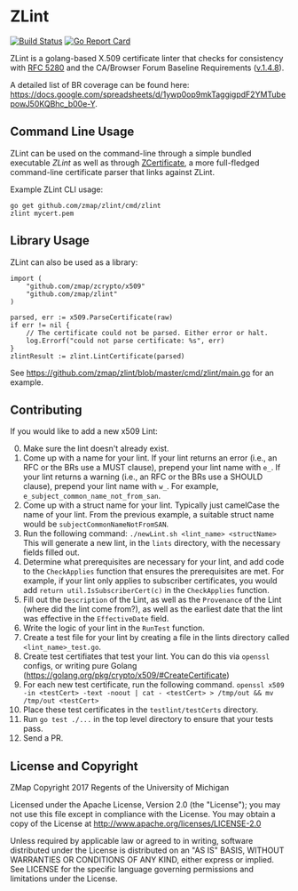 ZLint
=====

[![Build Status](https://travis-ci.org/zmap/zlint.svg?branch=master)](https://travis-ci.org/zmap/zlint)
[![Go Report Card](https://goreportcard.com/badge/github.com/zmap/zlint)](https://goreportcard.com/report/github.com/zmap/zlint)

ZLint is a golang-based X.509 certificate linter that checks for consistency
with [RFC 5280](https://www.ietf.org/rfc/rfc5280.txt) and the CA/Browser Forum
Baseline Requirements
([v.1.4.8](https://cabforum.org/wp-content/uploads/CA-Browser-Forum-BR-1.4.8.pdf)).

A detailed list of BR coverage can be found here:
https://docs.google.com/spreadsheets/d/1ywp0op9mkTaggigpdF2YMTubepowJ50KQBhc_b00e-Y.

Command Line Usage
------------------

ZLint can be used on the command-line through a simple bundled executable
_ZLint_ as well as through
[ZCertificate](https://github.com/zmap/zcertificate), a more full-fledged
command-line certificate parser that links against ZLint.

Example ZLint CLI usage:

	go get github.com/zmap/zlint/cmd/zlint
	zlint mycert.pem


Library Usage
-------------

ZLint can also be used as a library:


	import (
		"github.com/zmap/zcrypto/x509"
		"github.com/zmap/zlint"
	)

	parsed, err := x509.ParseCertificate(raw)
	if err != nil {
		// The certificate could not be parsed. Either error or halt.
		log.Errorf("could not parse certificate: %s", err)
	}
	zlintResult := zlint.LintCertificate(parsed)


See https://github.com/zmap/zlint/blob/master/cmd/zlint/main.go for an example.

Contributing
-------------

If you would like to add a new x509 Lint:

0. Make sure the lint doesn't already exist.
1. Come up with a name for your lint. If your lint returns an error (i.e., an RFC or the BRs use a MUST 
clause), prepend your lint name with `e_`. If your lint returns a warning (i.e., an RFC or the BRs use a SHOULD
clause), prepend your lint name with `w_`. For example, `e_subject_common_name_not_from_san`. 
2. Come up with a struct name for your lint. Typically just camelCase the name of your lint. From the previous example, a suitable struct name would be `subjectCommonNameNotFromSAN`. 
3. Run the following command:
`./newLint.sh <lint_name> <structName>`
This will generate a new lint, in the `lints` directory, with the necessary fields filled out.
4. Determine what prerequisites are necessary for your lint, and add code to 
the `CheckApplies` function that ensures the prerequisites are met. For example, 
if your lint only applies to subscriber certificates, you would add 
`return util.IsSubscriberCert(c)` 
in the `CheckApplies` function.
5. Fill out the `Description` of the Lint, as well as the `Provenance` of 
the Lint (where did the lint come from?), as well as the earliest date 
that the lint was effective in the `EffectiveDate` field.
6. Write the logic of your lint in the `RunTest` function.
7. Create a test file for your lint by creating a file in the lints directory called `<lint_name>_test.go`.
8. Create test certifiates that test your lint. You can do this via `openssl`
configs, or writing pure Golang (https://golang.org/pkg/crypto/x509/#CreateCertificate)
9. For each new test certificate, run the following command.
`openssl x509 -in <testCert> -text -noout | cat - <testCert> > /tmp/out && mv /tmp/out <testCert>`
10. Place these test certificates in the `testlint/testCerts` directory.
11. Run 
`go test ./...` 
in the top level directory to ensure that your tests pass.
12. Send a PR.

License and Copyright
---------------------

ZMap Copyright 2017 Regents of the University of Michigan

Licensed under the Apache License, Version 2.0 (the "License"); you may not use
this file except in compliance with the License. You may obtain a copy of the
License at http://www.apache.org/licenses/LICENSE-2.0

Unless required by applicable law or agreed to in writing, software distributed
under the License is distributed on an "AS IS" BASIS, WITHOUT WARRANTIES OR
CONDITIONS OF ANY KIND, either express or implied. See LICENSE for the specific
language governing permissions and limitations under the License.

